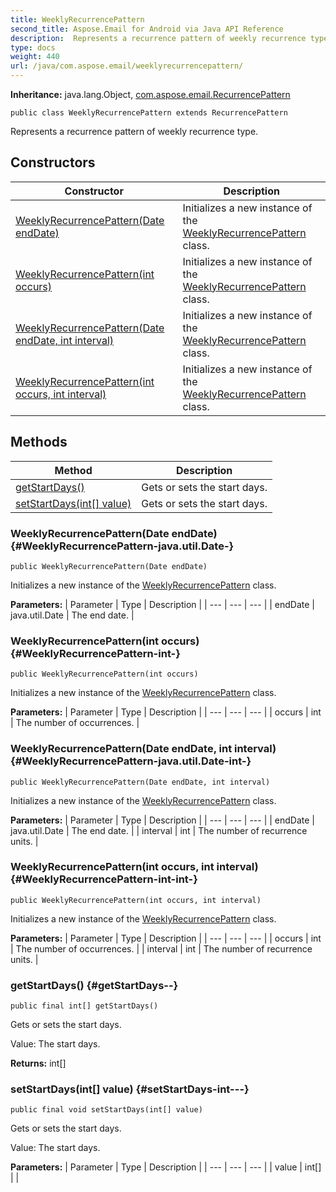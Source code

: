 ```yaml
---
title: WeeklyRecurrencePattern
second_title: Aspose.Email for Android via Java API Reference
description:  Represents a recurrence pattern of weekly recurrence type.
type: docs
weight: 440
url: /java/com.aspose.email/weeklyrecurrencepattern/
---
```

**Inheritance:**
java.lang.Object, [com.aspose.email.RecurrencePattern](../../com.aspose.email/recurrencepattern)
```
public class WeeklyRecurrencePattern extends RecurrencePattern
```

Represents a recurrence pattern of weekly recurrence type.
## Constructors

| Constructor | Description |
| --- | --- |
| [WeeklyRecurrencePattern(Date endDate)](#WeeklyRecurrencePattern-java.util.Date-) | Initializes a new instance of the [WeeklyRecurrencePattern](../../com.aspose.email/weeklyrecurrencepattern) class. |
| [WeeklyRecurrencePattern(int occurs)](#WeeklyRecurrencePattern-int-) | Initializes a new instance of the [WeeklyRecurrencePattern](../../com.aspose.email/weeklyrecurrencepattern) class. |
| [WeeklyRecurrencePattern(Date endDate, int interval)](#WeeklyRecurrencePattern-java.util.Date-int-) | Initializes a new instance of the [WeeklyRecurrencePattern](../../com.aspose.email/weeklyrecurrencepattern) class. |
| [WeeklyRecurrencePattern(int occurs, int interval)](#WeeklyRecurrencePattern-int-int-) | Initializes a new instance of the [WeeklyRecurrencePattern](../../com.aspose.email/weeklyrecurrencepattern) class. |
## Methods

| Method | Description |
| --- | --- |
| [getStartDays()](#getStartDays--) | Gets or sets the start days. |
| [setStartDays(int[] value)](#setStartDays-int---) | Gets or sets the start days. |
### WeeklyRecurrencePattern(Date endDate) {#WeeklyRecurrencePattern-java.util.Date-}
```
public WeeklyRecurrencePattern(Date endDate)
```


Initializes a new instance of the [WeeklyRecurrencePattern](../../com.aspose.email/weeklyrecurrencepattern) class.

**Parameters:**
| Parameter | Type | Description |
| --- | --- | --- |
| endDate | java.util.Date | The end date. |

### WeeklyRecurrencePattern(int occurs) {#WeeklyRecurrencePattern-int-}
```
public WeeklyRecurrencePattern(int occurs)
```


Initializes a new instance of the [WeeklyRecurrencePattern](../../com.aspose.email/weeklyrecurrencepattern) class.

**Parameters:**
| Parameter | Type | Description |
| --- | --- | --- |
| occurs | int | The number of occurrences. |

### WeeklyRecurrencePattern(Date endDate, int interval) {#WeeklyRecurrencePattern-java.util.Date-int-}
```
public WeeklyRecurrencePattern(Date endDate, int interval)
```


Initializes a new instance of the [WeeklyRecurrencePattern](../../com.aspose.email/weeklyrecurrencepattern) class.

**Parameters:**
| Parameter | Type | Description |
| --- | --- | --- |
| endDate | java.util.Date | The end date. |
| interval | int | The number of recurrence units. |

### WeeklyRecurrencePattern(int occurs, int interval) {#WeeklyRecurrencePattern-int-int-}
```
public WeeklyRecurrencePattern(int occurs, int interval)
```


Initializes a new instance of the [WeeklyRecurrencePattern](../../com.aspose.email/weeklyrecurrencepattern) class.

**Parameters:**
| Parameter | Type | Description |
| --- | --- | --- |
| occurs | int | The number of occurrences. |
| interval | int | The number of recurrence units. |

### getStartDays() {#getStartDays--}
```
public final int[] getStartDays()
```


Gets or sets the start days.

Value: The start days.

**Returns:**
int[]
### setStartDays(int[] value) {#setStartDays-int---}
```
public final void setStartDays(int[] value)
```


Gets or sets the start days.

Value: The start days.

**Parameters:**
| Parameter | Type | Description |
| --- | --- | --- |
| value | int[] |  |

